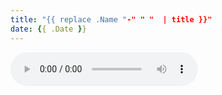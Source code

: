 ```yaml
---
title: "{{ replace .Name "-" " "  | title }}"
date: {{ .Date }}
---
```


<audio controls>
	<source src="{{{{ .Name }}.wav | relURL }}">
	Your browser does not support the audio element
</audio>